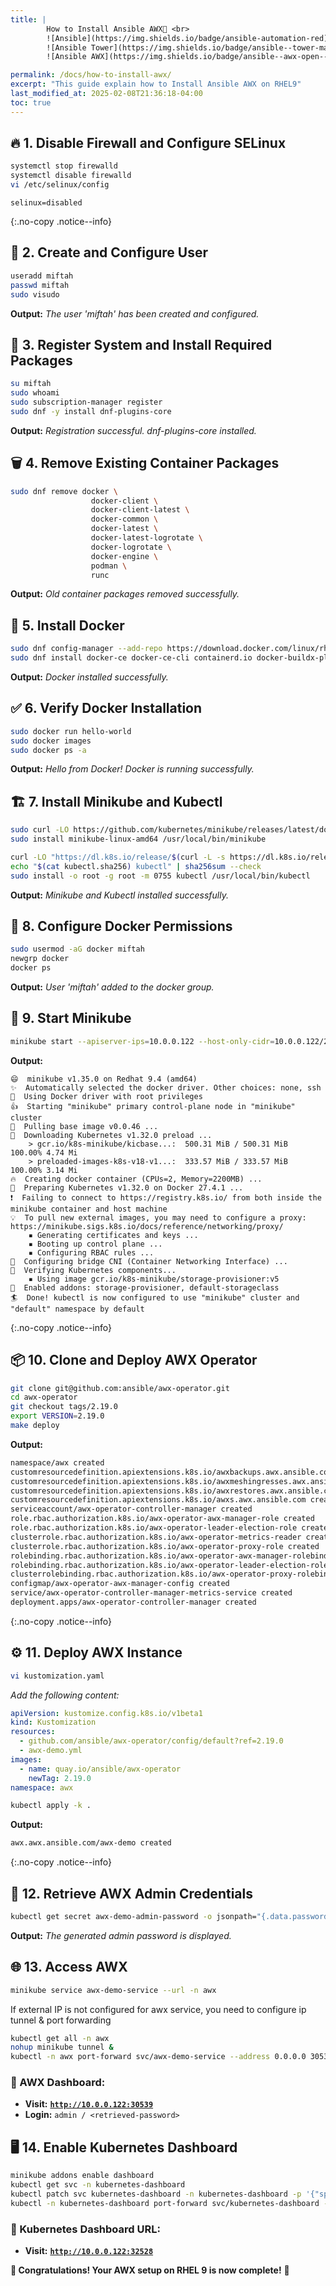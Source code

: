 ```yaml
---
title: | 
        How to Install Ansible AWX🚀 <br>
        ![Ansible](https://img.shields.io/badge/ansible-automation-red)
        ![Ansible Tower](https://img.shields.io/badge/ansible--tower-management--ui-blue)
        ![Ansible AWX](https://img.shields.io/badge/ansible--awx-open--source--ui-green)

permalink: /docs/how-to-install-awx/
excerpt: "This guide explain how to Install Ansible AWX on RHEL9"
last_modified_at: 2025-02-08T21:36:18-04:00
toc: true
---
```


## 🔥 1. Disable Firewall and Configure SELinux
```bash
systemctl stop firewalld
systemctl disable firewalld
vi /etc/selinux/config
```
```properties
selinux=disabled
```
{:.no-copy .notice--info}

## 👤 2. Create and Configure User
```bash
useradd miftah
passwd miftah
sudo visudo
```
**Output:**
_The user 'miftah' has been created and configured._

## 🔑 3. Register System and Install Required Packages
```bash
su miftah
sudo whoami
sudo subscription-manager register
sudo dnf -y install dnf-plugins-core
```
**Output:**
_Registration successful. dnf-plugins-core installed._

## 🗑️ 4. Remove Existing Container Packages
```bash
sudo dnf remove docker \
                  docker-client \
                  docker-client-latest \
                  docker-common \
                  docker-latest \
                  docker-latest-logrotate \
                  docker-logrotate \
                  docker-engine \
                  podman \
                  runc
```
**Output:**
_Old container packages removed successfully._

## 🐳 5. Install Docker
```bash
sudo dnf config-manager --add-repo https://download.docker.com/linux/rhel/docker-ce.repo
sudo dnf install docker-ce docker-ce-cli containerd.io docker-buildx-plugin docker-compose-plugin
```
**Output:**
_Docker installed successfully._

## ✅ 6. Verify Docker Installation
```bash
sudo docker run hello-world
sudo docker images
sudo docker ps -a
```
**Output:**
_Hello from Docker! Docker is running successfully._

## 🏗️ 7. Install Minikube and Kubectl
```bash
sudo curl -LO https://github.com/kubernetes/minikube/releases/latest/download/minikube-linux-amd64
sudo install minikube-linux-amd64 /usr/local/bin/minikube

curl -LO "https://dl.k8s.io/release/$(curl -L -s https://dl.k8s.io/release/stable.txt)/bin/linux/amd64/kubectl"
echo "$(cat kubectl.sha256) kubectl" | sha256sum --check
sudo install -o root -g root -m 0755 kubectl /usr/local/bin/kubectl
```
**Output:**
_Minikube and Kubectl installed successfully._

## 🔧 8. Configure Docker Permissions
```bash
sudo usermod -aG docker miftah
newgrp docker
docker ps
```
**Output:**
_User 'miftah' added to the docker group._

## 🚀 9. Start Minikube
```bash
minikube start --apiserver-ips=10.0.0.122 --host-only-cidr=10.0.0.122/24
```
**Output:**
```output
😄  minikube v1.35.0 on Redhat 9.4 (amd64)
✨  Automatically selected the docker driver. Other choices: none, ssh
📌  Using Docker driver with root privileges
👍  Starting "minikube" primary control-plane node in "minikube" cluster
🚜  Pulling base image v0.0.46 ...
💾  Downloading Kubernetes v1.32.0 preload ...
    > gcr.io/k8s-minikube/kicbase...:  500.31 MiB / 500.31 MiB  100.00% 4.74 Mi
    > preloaded-images-k8s-v18-v1...:  333.57 MiB / 333.57 MiB  100.00% 3.14 Mi
🔥  Creating docker container (CPUs=2, Memory=2200MB) ...
🐳  Preparing Kubernetes v1.32.0 on Docker 27.4.1 ...
❗  Failing to connect to https://registry.k8s.io/ from both inside the minikube container and host machine
💡  To pull new external images, you may need to configure a proxy: https://minikube.sigs.k8s.io/docs/reference/networking/proxy/
    ▪ Generating certificates and keys ...
    ▪ Booting up control plane ...
    ▪ Configuring RBAC rules ...
🔗  Configuring bridge CNI (Container Networking Interface) ...
🔎  Verifying Kubernetes components...
    ▪ Using image gcr.io/k8s-minikube/storage-provisioner:v5
🌟  Enabled addons: storage-provisioner, default-storageclass
🏄  Done! kubectl is now configured to use "minikube" cluster and "default" namespace by default
```
{:.no-copy .notice--info}

## 📦 10. Clone and Deploy AWX Operator
```bash
git clone git@github.com:ansible/awx-operator.git
cd awx-operator
git checkout tags/2.19.0
export VERSION=2.19.0
make deploy
```
**Output:**
```txt
namespace/awx created
customresourcedefinition.apiextensions.k8s.io/awxbackups.awx.ansible.com created
customresourcedefinition.apiextensions.k8s.io/awxmeshingresses.awx.ansible.com created
customresourcedefinition.apiextensions.k8s.io/awxrestores.awx.ansible.com created
customresourcedefinition.apiextensions.k8s.io/awxs.awx.ansible.com created
serviceaccount/awx-operator-controller-manager created
role.rbac.authorization.k8s.io/awx-operator-awx-manager-role created
role.rbac.authorization.k8s.io/awx-operator-leader-election-role created
clusterrole.rbac.authorization.k8s.io/awx-operator-metrics-reader created
clusterrole.rbac.authorization.k8s.io/awx-operator-proxy-role created
rolebinding.rbac.authorization.k8s.io/awx-operator-awx-manager-rolebinding created
rolebinding.rbac.authorization.k8s.io/awx-operator-leader-election-rolebinding created
clusterrolebinding.rbac.authorization.k8s.io/awx-operator-proxy-rolebinding created
configmap/awx-operator-awx-manager-config created
service/awx-operator-controller-manager-metrics-service created
deployment.apps/awx-operator-controller-manager created
```
{:.no-copy .notice--info}

## ⚙️ 11. Deploy AWX Instance
```bash
vi kustomization.yaml
```
_Add the following content:_
```yaml
apiVersion: kustomize.config.k8s.io/v1beta1
kind: Kustomization
resources:
  - github.com/ansible/awx-operator/config/default?ref=2.19.0
  - awx-demo.yml
images:
  - name: quay.io/ansible/awx-operator
    newTag: 2.19.0
namespace: awx
```

```bash
kubectl apply -k .
```
**Output:**
```txt
awx.awx.ansible.com/awx-demo created
```
{:.no-copy .notice--info}

## 🔑 12. Retrieve AWX Admin Credentials
```bash
kubectl get secret awx-demo-admin-password -o jsonpath="{.data.password}" --namespace=awx | base64 --decode
```
**Output:**
_The generated admin password is displayed._

## 🌐 13. Access AWX
```bash
minikube service awx-demo-service --url -n awx
```
If external IP is not configured for awx service, you need to configure ip tunnel & port forwarding
```bash
kubectl get all -n awx
nohup minikube tunnel &
kubectl -n awx port-forward svc/awx-demo-service --address 0.0.0.0 30539:80 &> /dev/null &
```

### 🔗 AWX Dashboard:
- **Visit:** [**`http://10.0.0.122:30539`**](http://10.0.0.122:30539)
- **Login:** `admin / <retrieved-password>`

## 🖥️ 14. Enable Kubernetes Dashboard
```bash
minikube addons enable dashboard
kubectl get svc -n kubernetes-dashboard
kubectl patch svc kubernetes-dashboard -n kubernetes-dashboard -p '{"spec":{"type":"NodePort"}}'
kubectl -n kubernetes-dashboard port-forward svc/kubernetes-dashboard --address 0.0.0.0 32528:80 &> /dev/null &
```
### 🔗 Kubernetes Dashboard URL:
- **Visit:** [**`http://10.0.0.122:32528`**](http://10.0.0.122:32528)

**🎉 Congratulations! Your AWX setup on RHEL 9 is now complete!** 🚀




























<!-- Scroll to Top Button -->
<button onclick="scrollToTop()" id="scrollToTopBtn" title="Go to top">㐃</button>

<style>
  /* Style for the button */
  #scrollToTopBtn {
    display: none; /* Hidden by default */
    position: fixed; /* Fixed/sticky position */
    bottom: 20px; /* Place the button at the bottom of the page */
    right: 20px; /* Place the button 20px from the right */
    z-index: 99; /* Make sure it does not overlap */
    border: none; /* Remove borders */
    outline: none; /* Remove outline */
    background-color: #555; /* Set a background color */
    color: white; /* Text color */
    cursor: pointer; /* Add a mouse pointer on hover */
    padding: 20px; /* Some padding */
    border-radius: 20px; /* Rounded corners */
    font-size: 15px; /* Increase font size */
  }
  #scrollToTopBtn:hover {
    background-color: #111; /* Darker background on hover */
  }
</style>

<script defer>
  // Show the button when scrolling down
  window.onscroll = function() {
    let btn = document.getElementById("scrollToTopBtn");
    if (document.body.scrollTop > 20 || document.documentElement.scrollTop > 20) {
      btn.style.display = "block";
    } else {
      btn.style.display = "none";
    }
  };

  // Scroll to top function
  function scrollToTop() {
    window.scrollTo({ top: 0, behavior: 'smooth' });
  }
</script>